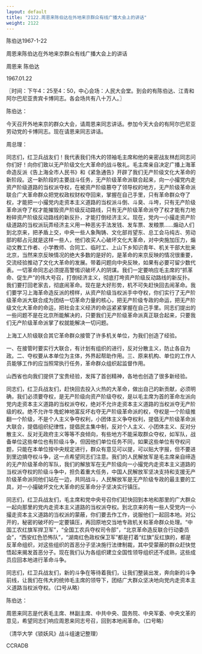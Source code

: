 ```yaml
---
layout: default
title: "2122.周恩来陈伯达在外地来京群众有线广播大会上的讲话"
weight: 2122
---
```


陈伯达1967-1-22

周恩来陈伯达在外地来京群众有线广播大会上的讲话

周恩来 陈伯达

1967.01.22

〖时间：下午4：25至4：50，中心会场：人民大会堂。到会的有陈伯达、江青和阿尔巴尼亚贵宾卡博同志。各会场共有八十万人。〗

陈伯达：

今天召开外地来京的群众大会，请周恩来同志讲话。参加今天大会的有阿尔巴尼亚劳动党的卡博同志。现在请恩来同志讲话。

周总理：

同志们，红卫兵战友们！我代表我们伟大的领袖毛主席和他的亲密战友林彪同志问你们好！向你们致以无产阶级文化大革命的战斗敬礼。毛主席亲自决定广播上海革命造反派《告上海全市人民书》和《紧急通告》开辟了我们无产阶级文化大革命的新阶段。这一新阶段的主要战斗任务，无产阶级革命派联合起来，向一小撮党内走资产阶级道路的当权派夺权，在被资产阶级篡夺了领导权的地方，无产阶级革命派联合广大革命群众把党权政权财权夺回来，掌握在自己手里，只有革命群众夺了权，才能把一小撮党内走资本主义道路的当权派斗倒、斗臭、斗垮，只有无产阶级革命派夺了权才能摧毁资产阶级反动路线，只有无产阶级革命派夺了权才能有力地粉碎资产阶级反动路线的新反扑，才能打倒经济主义。现在，党内一小撮走资产阶级道路的当权派玩弄经济主义用一种恶劣手法发钱、发车票、发粮票……煽动人们到北京来，把矛盾上交，中央一些人象陶铸、文化部肖望东、总工会马纯古、劳动部的郗占元就是这样一些人，他们收买人心破坏文化大革命，对中央施加压力，煽动文教工作者、小学教师、合同工、临时工、上山下乡知识青年、机关干部大批来北京，当然来京反映情况的绝大多数的是好的，是革命的来京反映的情况很重要，交流经验推动了文化大革命的发展。带着问题向中央反映，如果有必要可留少数代表。一切革命同志必须提高警惕识破坏人的阴谋。我们一定要响应毛主席的“抓革命、促生产”的伟大号召，打倒经济主义，彻底打垮资产阶级反动路线的新反扑。我们要打回老家去，彻底闹革命。现在是大好形势，机不可失赶快回去闹革命。我们要学习上海革命造反派的榜样，从资产阶级当权派手中夺权，你们实行了无产阶级革命派大联合成为团结一切革命力量的核心，把无产阶级专政的命运，把无产阶级文化大革命的命运，把社会主义经济的命运紧紧掌握在自己手里。同志们提出的一些问题不是在北京所能解决的，只要我们无产阶级革命派真正联合起来，只要我们无产阶级革命派掌了权就能解决一切问题。

上海工人阶级联合其它革命群众接管了许多机关单位，为我们创造了经验。

一、在接管时要实行大联合，有计划有组织的进行，反对分散主义，防止各自为政。二、夺权要从本单位为主体，外界起帮助作用。三、原来机构、单位的工作人员能够工作的应当照常执行任务，革命群众组织起监督作用。

山西省也向我们提供了宝贵经验，发挥了首创精神，各地也创造了很多新经验。

同志们，红卫兵战友们，赶快回去投入火热的大革命，做出自己的新贡献，必须明确，我们必须要夺权，是无产阶级向资产阶级夺权，是以毛主席为首的革命左派向党内走资本主义道路的当权派夺权，绝对不允许走资本主义道路的当权派夺无产阶级的权。绝不允许牛鬼蛇神地富反坏右夺无产阶级革命派的权，夺权是一个阶级推翻一个阶级，不是个人主义争夺权利，小团体主义争夺权利，提倡无产阶级革命派大联合，提倡组织纪律性，提倡民主集中制，反对个人主义、小团体主义、反对分散主义、反对无政府主义等等不良倾向，有些地方不能采取群众夺权，如军队，战备单位这些单位也有阶级斗争，但因他们单位任务不同，如果这些单位有夺权问题，只能在本单位按中央规定进行，群众有意见可以提，可以贴大字报，但不要进到里边搞夺权斗争，这一点希望同志们注意。我们的人民解放军是毛主席亲自缔造的无产阶级革命的军队，我们的解放军在无产阶级向一小撮党内走资本主义道路的当权派夺权的阶级斗争中，担负着重大任务，中国人民解放军坚决支持和支援无产阶级革命派同他们站在一边，共同战斗，人民解放军是无产阶级专政的最主要的工具，对一小撮破坏文化大革命的反革命分子坚决实行镇压。

同志们，红卫兵战友们，毛主席和党中央号召你们赶快回到本地和那里的广大群众一起向那里的党内走资本主义道路的当权派夺权。到北京来的有一些人受党内一小撮走资本主义道路的当权派的蒙蔽，你们要去作工作，说服他们一起回本地。对公开的，秘密的破坏的一定要镇压，再回原地交当地专政机关和革命群众处理。“中国工农红旗军捍卫军”，“全国工农兵夺权司令部”，“北京革命造反联合行动委员会”，“西安红色恐怖队”，“湖南红色政权保卫军”都是打着“红旗”反红旗的，都是反革命组织，对这些组织的首恶分子坚决施行法律制裁，其中受蒙蔽的群众赶快觉悟起来揭发首恶分子。现在我们认为各组织建立全国性领导组织还不成熟，这些成员应回本地进行革命斗争。

同志们，红卫兵战友们，新的斗争在等待着我们，让我们整装出发，奔向新的斗争前线，让我们在伟大的统帅毛主席的领导下，团结广大群众坚决地向党内走资本主义道路当权派夺权。（口号从略）

陈伯达：

周恩来同志是代表毛主席、林副主席、中共中央、国务院、中央军委、中央文革的意见，希望同志们响应周恩来同志号召，回到本地闹革命。（口号略）

（清华大学《锁妖风》战斗组速记整理）

CCRADB

